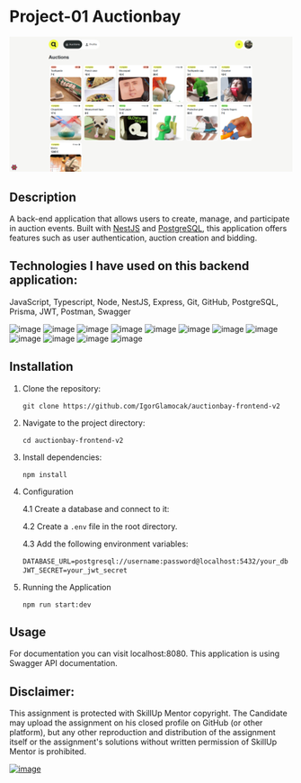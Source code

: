 # Project-01 Auctionbay
![Auctions page screenshot](assets/auctions.png)

## Description
A back-end application that allows users to create, manage, and participate in auction events. Built with [NestJS](link) and [PostgreSQL](link),  this application offers features such as user authentication, auction creation and bidding.


## Technologies I have used on this backend application:

JavaScript, Typescript, Node, NestJS, Express, Git, GitHub, PostgreSQL, Prisma, JWT, Postman, Swagger

<img alt="image" src="https://brotherants.com/skillupmentor/images/image17.png" width="30px" /> <img alt="image" src="https://brotherants.com/skillupmentor/images/image4.png" width="30px" /> <img alt="image" src="https://brotherants.com/skillupmentor/images/image3.png" width="30px" /> <img alt="image" src="https://brotherants.com/skillupmentor/images/image19.png" width="30px" /> <img alt="image" src="https://brotherants.com/skillupmentor/images/image1.png" width="30px" /> <img alt="image" src="https://brotherants.com/skillupmentor/images/image2.png" width="30px" /> <img alt="image" src="https://brotherants.com/skillupmentor/images/image10.png" width="30px" /> <img alt="image" src="https://brotherants.com/skillupmentor/images/image8.png" width="30px" /> <img alt="image" src="https://d2eip9sf3oo6c2.cloudfront.net/tags/images/000/001/287/square_480/prismaHD.png" width="30px" /> <img alt="image" src="https://brotherants.com/skillupmentor/images/image14.png" width="30px" /> <img alt="image" src="https://brotherants.com/skillupmentor/images/image9.png" width="30px" /> <img alt="image" src="https://static-00.iconduck.com/assets.00/swagger-icon-512x512-halz44im.png" width="30px" />


## Installation
1. Clone the repository:
   ```
   git clone https://github.com/IgorGlamocak/auctionbay-frontend-v2
   ```
2. Navigate to the project directory:
   ```
   cd auctionbay-frontend-v2
   ```
3. Install dependencies:
   ```
   npm install
   ```
4. Configuration

   4.1 Create a database and connect to it: 

   4.2 Create a `.env` file in the root directory.
   
   4.3 Add the following environment variables:
   ```
   DATABASE_URL=postgresql://username:password@localhost:5432/your_db
   JWT_SECRET=your_jwt_secret
   ```

6. Running the Application
   ```
   npm run start:dev
   ```

## Usage
For documentation you can visit localhost:8080. This application is using Swagger API documentation.


## Disclaimer:

This assignment is protected with SkillUp Mentor copyright. The Candidate may upload the assignment on his closed profile on GitHub (or other platform), but any other reproduction and distribution of the assignment itself or the assignment's solutions without written permission of SkillUp Mentor is prohibited.

<a href="https://skillupmentor.com/">
    <img alt="image" src="https://skillupmentor.com/media/skillupmentorLogoArrowsVertical.png" width="180px" />
</a>